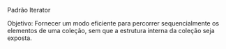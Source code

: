 Padrão Iterator

Objetivo: Fornecer um modo eficiente para percorrer sequencialmente os elementos de uma coleção, sem que a estrutura interna da coleção seja exposta.
